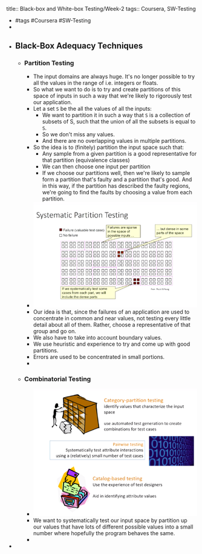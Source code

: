 title:: Black-box and White-box Testing/Week-2
tags:: Coursera, SW-Testing

- #tags #Coursera #SW-Testing
-
- ## Black-Box Adequacy Techniques
	- ### Partition Testing
		- The input domains are always huge. It's no longer possible to try all the values in the range of i.e. integers or floats.
		- So what we want to do is to try and create partitions of this space of inputs in such a way that we're likely to rigorously test our application.
		- Let a set `S` be the all the values of all the inputs:
			- We want to partition it in such a way that `S` is a collection of subsets of S, such that the union of all the subsets is equal to `S`.
			- So we don't miss any values.
			- And there are no overlapping values in multiple partitions.
		- So the idea is to (finitely) partition the input space such that:
			- Any sample from a given partition is a good representative for that partition (equivalence classes)
			- We can then choose one input per partition
			- If we choose our partitions well, then we're likely to sample form a partition that's faulty and a partition that's good. And in this way, if the partition has described the faulty regions, we're going to find the faults by choosing a value from each partition.
		- ![image.png](../assets/image_1665154254188_0.png)
		- Our idea is that, since the failures of an application are used to concentrate in common and near values, not testing every little detail about all of them. Rather, choose a representative of that group and go on.
		- We also have to take into account boundary values.
		- We use heuristic and experience to try and come up with good partitions.
		- Errors are used to be concentrated in small portions.
		-
	- ### Combinatorial Testing
		- ![image.png](../assets/image_1665155978970_0.png)
		- We want to systematically test our input space by partition up our values that have lots of different possible values into a small number where hopefully the program behaves the same.
		-
-
